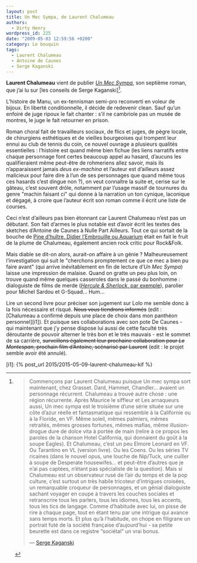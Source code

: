 ```yaml
---
layout: post
title: Un Mec Sympa, de Laurent Chalumeau
authors:
  - Dirty Henry
wordpress_id: 225
date: "2009-05-03 12:59:56 +0200"
category: Le bouquin
tags:
  - Laurent Chalumeau
  - Antoine de Caunes
  - Serge Kaganski
---
```


**Laurent Chalumeau** vient de publier [_Un Mec Sympa_][4], son septième roman,
que j’ai lu sur [les conseils de Serge Kaganski][^1].

L’histoire de Manu, un ex-tennisman semi-pro reconverti en voleur de bijoux. En
liberté conditionnelle, il décide de redevenir clean. Sauf qu’un enfoiré de juge
ripoux le fait chanter : s’il ne cambriole pas un musée de montres, le juge le
fait retourner en prison.

Roman choral fait de travailleurs sociaux, de flics et juges, de pègre locale,
de chirurgiens esthétiques et de vieilles bourgeoises qui trompent leur ennui au
club de tennis du coin, ce nouvel ouvrage a plusieurs qualités essentielles :
l’histoire est quand même bien fichue (les liens narratifs entre chaque
personnage font certes beaucoup appel au hasard, d’aucuns les qualifieraient
même peut-être de rohmeriens allez savoir, mais ils n’apparaissent jamais _deus
ex-machina_ et l’auteur est d’ailleurs assez malicieux pour faire dire à l’un de
ses personnages que quand même tous ces hasards c’est dingue non ?), on veut
connaître la suite et, cerise sur le gâteau, c’est souvent drôle, notamment par
l’usage massif de tournures du genre "machin faisant ci" qui donne à la
narration un ton cynique, laconique et dégagé, à croire que l’auteur écrit son
roman comme il écrit une liste de courses.

Ceci n’est d’ailleurs pas bien étonnant car Laurent Chalumeau n’est pas un
débutant. Son fait d’armes le plus notable est d’avoir écrit les textes des
sketches d’Antoine de Caunes à Nulle Part Ailleurs. Tout ce qui sortait de la
bouche de [Pine d’huître, Didier l’Embrouille ou Aquarium][1] était en fait le
fruit de la plume de Chalumeau, également ancien rock critic pour Rock&Folk.

Mais diable se dit-on alors, aurait-on affaire à un génie ? Malheureusement
l’investigation qui suit le "cherchons promptement ce que ce mec a bien pu faire
avant" (qui arrive inévitablement en fin de lecture d’_Un Mec Sympa_) laisse une
impression de malaise. Quand on gratte un peu plus loin, on trouve quand même
quelques casseroles dans le passé du bonhomme : dialoguiste de films de merde
([_Hercule & Sherlock_, par exemple][6]), parolier pour Michel Sardou et
G-Squad… Hum…

Lire un second livre pour préciser son jugement sur Lolo me semble donc à la
fois nécessaire et risqué. ~~Nous vous tiendrons informés~~ (edit : [Chalumeau a
confirmé depuis une place de choix dans mon panthéon personnel][i1]). Et puisque
ses collaborations avec son pote De Caunes - qui maintenant que j’y pense
dispose lui aussi de cette faculté très déroutante de pouvoir alterner le très
bon et le très mauvais - est le sommet de sa carrière, ~~surveillons également
leur prochaine collaboration pour _Le Montespan_, prochain film d’Antoine,
scénarisé par Laurent~~ (edit : le projet semble avoir été annulé).

[^1]:
    > Commençons par Laurent Chalumeau puisque Un mec sympa sort maintenant,
    > chez Grasset. Dard, Hammet, Chandler… avaient un personnage récurrent.
    > Chalumeau a trouvé autre chose : une région récurrente. Après Maurice le
    > siffleur et Les arnaqueurs aussi, Un mec sympa est le troisième d’une
    > série située sur une côte d’azur réelle et fantasmatique qui ressemble à
    > la Californie ou à la Floride, en VF. Même soleil, mêmes palmiers, mêmes
    > retraités, mêmes grosses fortunes, mêmes mafias, même illusion-drogue dure
    > de dolce vita à portée de main (relire à ce propos les paroles de la
    > chanson Hotel California, qui donnaient du goût à la soupe Eagles). Et
    > Chalumeau, c’est un peu Elmore Leonard en VF. Ou Tarantino en VL (version
    > livre). Ou les Coens. Ou les séries TV ricaines (dans le nouvel opus, une
    > louche de Nip/Tuck, une cuiller à soupe de Desperate housewifes… et
    > peut-être d’autres que je n’ai pas captées, n’étant pas spécialiste de la
    > question). Mais si Chalumeau est un observateur rusé de l’air du temps et
    > de la pop culture, c’est surtout un très habile tricoteur d’intrigues
    > croisées, un remarquable croqueur de personnages, et un génial dialoguiste
    > sachant voyager en coupe à travers les couches sociales et retranscrire
    > tous les parlers, tous les idiomes, tous les accents, tous les tics de
    > langage. Comme d’habitude avec lui, on pisse de rire à chaque page, tout
    > en étant tenu par une intrigue qui avance sans temps morts. Et plus qu’à
    > l’habitude, on chope en filigrane un portrait futé de la société française
    > d’aujourd’hui - sa petite beurette est dans ce registre “sociétal” un vrai
    > bonus.
    >
    > — [Serge Kaganski][5]

[1]:
  https://www.google.com/search?q=antoine+de+caunes+personnages+nulle+part+ailleurs
[4]: https://www.babelio.com/livres/Chalumeau-Un-mec-sympa/201085
[5]:
  https://web.archive.org/web/20100627053335/http://blogs.lesinrocks.com/s-kaganski/?p=184
[6]: https://www.imdb.com/name/nm0150079/

[i1]: {% post_url 2015/2015-05-09-laurent-chalumeau-kif %}
